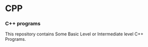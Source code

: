 # CPP
### C++ programs
This repository contains Some Basic Level or Intermediate level C++ Programs.
